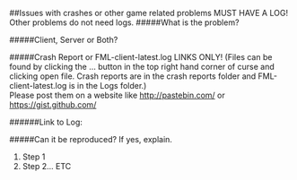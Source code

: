 ##Issues with crashes or other game related problems MUST HAVE A LOG! Other problems do not need logs.
#####What is the problem?

#####Client, Server or Both?

#####Crash Report or FML-client-latest.log LINKS ONLY! 
(Files can be found by clicking the ... button in the top right hand corner of curse and clicking open file. Crash reports are in the crash reports folder and FML-client-latest.log is in the Logs folder.)   
Please post them on a website like http://pastebin.com/ or https://gist.github.com/

######Link to Log:

#####Can it be reproduced? If yes, explain.
1. Step 1
2. Step 2... ETC
